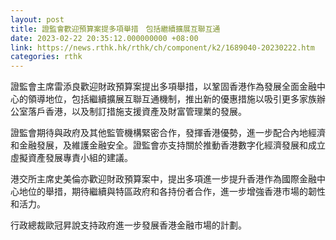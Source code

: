 ```yaml
---
layout: post
title: 證監會歡迎預算案提多項舉措　包括繼續擴展互聯互通
date: 2023-02-22 20:35:12.000000000 +08:00
link: https://news.rthk.hk/rthk/ch/component/k2/1689040-20230222.htm
categories: rthk
---
```


證監會主席雷添良歡迎財政預算案提出多項舉措，以鞏固香港作為發展全面金融中心的領導地位，包括繼續擴展互聯互通機制，推出新的優惠措施以吸引更多家族辦公室落戶香港，以及制訂措施支援資產及財富管理業的發展。

證監會期待與政府及其他監管機構緊密合作，發揮香港優勢，進一步配合內地經濟和金融發展，及維護金融安全。證監會亦支持關於推動香港數字化經濟發展和成立虛擬資產發展專責小組的建議。

港交所主席史美倫亦歡迎財政預算案中，提出多項進一步提升香港作為國際金融中心地位的舉措，期待繼續與特區政府和各持份者合作，進一步增強香港市場的韌性和活力。

行政總裁歐冠昇說支持政府進一步發展香港金融市場的計劃。
